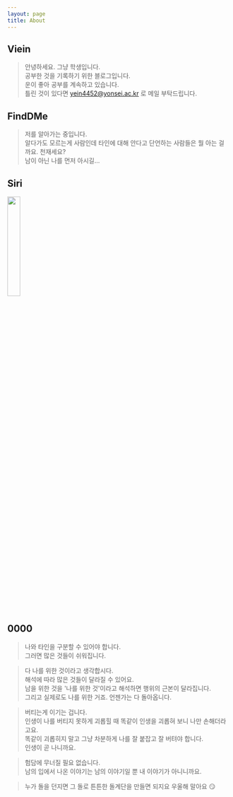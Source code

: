 ```yaml
---
layout: page
title: About
---
```


## Viein

> 안녕하세요. 그냥 학생입니다.  
공부한 것을 기록하기 위한 블로그입니다.  
운이 좋아 공부를 계속하고 있습니다.  
틀린 것이 있다면 <a href="mailto:info@example.com?subject=subject&cc=cc@example.com">yein4452@yonsei.ac.kr </a>로 메일 부탁드립니다.


## FindDMe

> 저를 알아가는 중입니다.    
알다가도 모르는게 사람인데 타인에 대해 안다고 단언하는 사람들은 뭘 아는 걸까요. 천재세요?  
남이 아닌 나를 먼저 아시길...  


## Siri

>
<img width="24%" src="https://user-images.githubusercontent.com/53667002/114662911-73b47a80-9d34-11eb-957a-1bda872f955e.gif"/>  

 
## 0000

> 나와 타인을 구분할 수 있어야 합니다.  
그러면 많은 것들이 쉬워집니다.  

> 다 나를 위한 것이라고 생각합시다.  
해석에 따라 많은 것들이 달라질 수 있어요.  
남을 위한 것을 '나를 위한 것'이라고 해석하면 행위의 근본이 달라집니다.  
그리고 실제로도 나를 위한 거죠. 언젠가는 다 돌아옵니다.  
 
> 버티는게 이기는 겁니다.  
인생이 나를 버티지 못하게 괴롭힐 때 똑같이 인생을 괴롭혀 보니 나만 손해더라고요.  
똑같이 괴롭히지 말고 그냥 차분하게 나를 잘 붙잡고 잘 버텨야 합니다.   
인생이 곧 나니까요.

> 험담에 무너질 필요 없습니다.  
남의 입에서 나온 이야기는 남의 이야기일 뿐 내 이야기가 아니니까요.

> 누가 돌을 던지면 그 돌로 튼튼한 돌계단을 만들면 되지요 우울해 말아요 &#128527;

